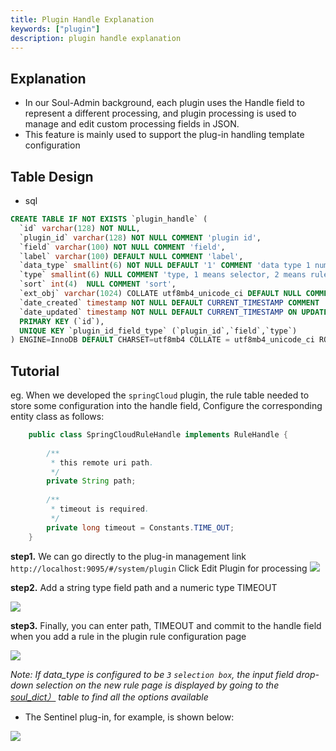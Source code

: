 ```yaml
---
title: Plugin Handle Explanation
keywords: ["plugin"]
description: plugin handle explanation
---
```


## Explanation

* In our Soul-Admin background, each plugin uses the Handle field to represent a different processing, and plugin processing is used to manage and edit custom processing fields in JSON.
* This feature is mainly used to support the plug-in handling template configuration

## Table Design

* sql
```sql
CREATE TABLE IF NOT EXISTS `plugin_handle` (
  `id` varchar(128) NOT NULL,
  `plugin_id` varchar(128) NOT NULL COMMENT 'plugin id',
  `field` varchar(100) NOT NULL COMMENT 'field',
  `label` varchar(100) DEFAULT NULL COMMENT 'label',
  `data_type` smallint(6) NOT NULL DEFAULT '1' COMMENT 'data type 1 number 2 string 3 select box',
  `type` smallint(6) NULL COMMENT 'type, 1 means selector, 2 means rule',
  `sort` int(4)  NULL COMMENT 'sort',
  `ext_obj` varchar(1024) COLLATE utf8mb4_unicode_ci DEFAULT NULL COMMENT 'extra configuration (json format data)',
  `date_created` timestamp NOT NULL DEFAULT CURRENT_TIMESTAMP COMMENT 'create time',
  `date_updated` timestamp NOT NULL DEFAULT CURRENT_TIMESTAMP ON UPDATE CURRENT_TIMESTAMP COMMENT 'update time',
  PRIMARY KEY (`id`),
  UNIQUE KEY `plugin_id_field_type` (`plugin_id`,`field`,`type`)
) ENGINE=InnoDB DEFAULT CHARSET=utf8mb4 COLLATE = utf8mb4_unicode_ci ROW_FORMAT = Dynamic;
```

## Tutorial

eg. When we developed the `springCloud` plugin, the rule table needed to store some configuration into the handle field,
Configure the corresponding entity class as follows:

```java
    public class SpringCloudRuleHandle implements RuleHandle {
    
        /**
         * this remote uri path.
         */
        private String path;
    
        /**
         * timeout is required.
         */
        private long timeout = Constants.TIME_OUT;    
    }
```

**step1.** We can go directly to the plug-in management link  `http://localhost:9095/#/system/plugin` Click Edit Plugin for processing
![](https://yu199195.github.io/images/soul/plugin-manager.png)

**step2.** Add a string type field path and a numeric type TIMEOUT

![](https://yu199195.github.io/images/soul/add-plugin-handle.png)

**step3.** Finally, you can enter path, TIMEOUT and commit to the handle field when you add a rule in the plugin rule configuration page

![](https://yu199195.github.io/images/soul/springcloud-rule-handle.png)

_Note: If data_type is configured to be `3` `selection box`, the input field drop-down selection on the new rule page is displayed by going to the [soul_dict）](soul-dict.md) table to find all the options available_

* The Sentinel plug-in, for example, is shown below:

![](https://yu199195.github.io/images/soul/sentinel-rule-handle.png)
